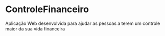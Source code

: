 # ControleFinanceiro
 Aplicação Web desenvolvida para ajudar as pessoas a terem um controle maior da sua vida financeira
